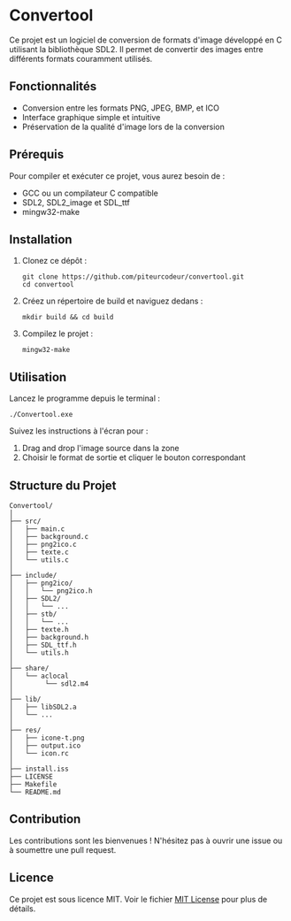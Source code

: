 # Convertool

Ce projet est un logiciel de conversion de formats d'image développé en C utilisant la bibliothèque SDL2. Il permet de convertir des images entre différents formats couramment utilisés.

## Fonctionnalités

- Conversion entre les formats PNG, JPEG, BMP, et ICO
- Interface graphique simple et intuitive
- Préservation de la qualité d'image lors de la conversion

## Prérequis

Pour compiler et exécuter ce projet, vous aurez besoin de :

- GCC ou un compilateur C compatible
- SDL2, SDL2_image et SDL_ttf
- mingw32-make

## Installation

1. Clonez ce dépôt :
   ```
   git clone https://github.com/piteurcodeur/convertool.git
   cd convertool
   ```

2. Créez un répertoire de build et naviguez dedans :
   ```
   mkdir build && cd build
   ```

3. Compilez le projet :
   ```
   mingw32-make
   ```

## Utilisation

Lancez le programme depuis le terminal :

```
./Convertool.exe
```

Suivez les instructions à l'écran pour :
1. Drag and drop l'image source dans la zone
2. Choisir le format de sortie et cliquer le bouton correspondant

## Structure du Projet

```
Convertool/
│
├── src/
│   ├── main.c
│   ├── background.c
│   ├── png2ico.c
│   ├── texte.c
│   └── utils.c
│
├── include/
│   ├── png2ico/
│   │   └── png2ico.h
│   ├── SDL2/
│   │   └── ...
│   ├── stb/
│   │   └── ...
│   ├── texte.h
│   ├── background.h
│   ├── SDL_ttf.h
│   └── utils.h
│
├── share/
│   └── aclocal
│        └── sdl2.m4
│
├── lib/
│   ├── libSDL2.a
│   └── ...
│
├── res/
│   ├── icone-t.png
│   ├── output.ico
│   └── icon.rc
│
├── install.iss
├── LICENSE
├── Makefile
└── README.md
```

## Contribution

Les contributions sont les bienvenues ! N'hésitez pas à ouvrir une issue ou à soumettre une pull request.

## Licence

Ce projet est sous licence MIT. Voir le fichier [MIT License](https://github.com/piteurcodeur/convertool/blob/main/LICENSE) pour plus de détails.